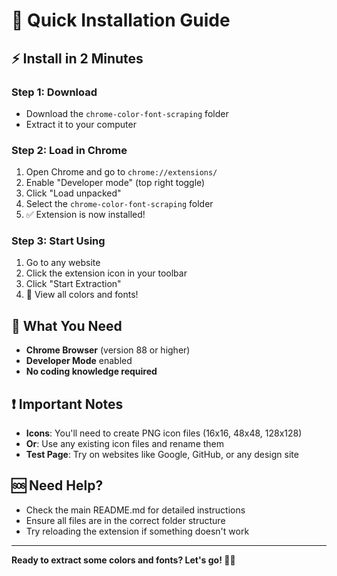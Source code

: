 # 🚀 Quick Installation Guide

## ⚡ Install in 2 Minutes

### Step 1: Download
- Download the `chrome-color-font-scraping` folder
- Extract it to your computer

### Step 2: Load in Chrome
1. Open Chrome and go to `chrome://extensions/`
2. Enable "Developer mode" (top right toggle)
3. Click "Load unpacked"
4. Select the `chrome-color-font-scraping` folder
5. ✅ Extension is now installed!

### Step 3: Start Using
1. Go to any website
2. Click the extension icon in your toolbar
3. Click "Start Extraction"
4. 🎉 View all colors and fonts!

## 🔧 What You Need

- **Chrome Browser** (version 88 or higher)
- **Developer Mode** enabled
- **No coding knowledge required**

## ❗ Important Notes

- **Icons**: You'll need to create PNG icon files (16x16, 48x48, 128x128)
- **Or**: Use any existing icon files and rename them
- **Test Page**: Try on websites like Google, GitHub, or any design site

## 🆘 Need Help?

- Check the main README.md for detailed instructions
- Ensure all files are in the correct folder structure
- Try reloading the extension if something doesn't work

---

**Ready to extract some colors and fonts? Let's go! 🎨✨**
